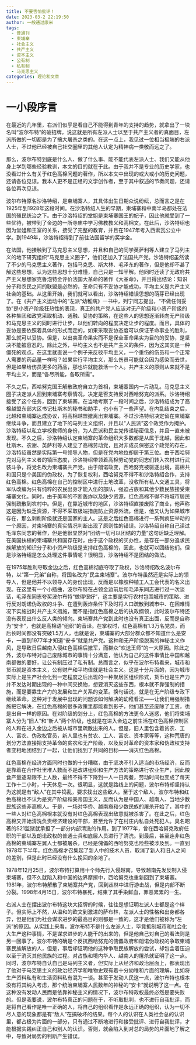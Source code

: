 ```yaml
---
title: 不要害怕批评！
date: 2023-03-2 22:19:50
author: 一般通过康米
tags:
  - 普通刊
  - 柬埔寨
  - 社会主义
  - 共产主义
  - 资本主义
  - 公有制
  - 私有制
  - 马克思主义
categories: 理论和文章
---
```


# 一小段序言

​	在最近的几年里，右派们似乎是看自己不能得到青年的支持的趋势，就拿出了一块名叫“波尔布特”的破招牌，说这就是所有左派人士以至于共产主义者的真面目，左派所做的一切都是为了搞大屠杀之类的。在这一点上，我见过一位相当极端的右派人士，不过他已经被自己社交圈里的其他人认定为精神病一类敬而远之了。

​	那么，波尔布特到底是什么人、做了什么事、能不能代表左派人士、我们又能从他身上学到哪些经验教训，本文的目的就在于此。由于我并不是专业的历史学家，也没看过什么有关于红色高棉问题的著作，所以本文中出现的或大或小的历史问题，还请各位见谅。我本人更不是正经的文学创作者，至于其中叙述的节奏问题，还请各位再次见谅。

 

​	波尔布特原名沙洛特绍，是柬埔寨人，其具体出生日期众说纷纭，总而言之是在1925年到1928年这段时间。在沙洛特绍人生的早期，柬埔寨和中南半岛都处在法国的殖民统治之下。由于沙洛特绍的堂姐是柬埔寨国王的妃子，因此他就受到了一些优待，被带到了金边的一所寺庙中学习佛教教义和高棉文。在此后，沙洛特绍也因为堂姐和王室的关系，接受了完整的教育，并且在1947年考入西索瓦公立中学。到1949年，沙洛特绍得到了前往法国留学的奖学金。

​	在法国，他接触到了马克思主义思想，并且和自己的同学英萨利等人建立了马列主义的地下研究组织“马克思主义圈子”，他们还加入了法国共产党。沙洛特绍虽然读了不少的马克思主义著作，包括马克思、斯大林、毛泽东的著作，但是他却不甚了解这些思想，认为这些思想十分难懂，自己只是一知半解。他同时还读了无政府共产主义思想家克鲁泡特金评价法国大革命的著作《大革命》，并且得出结论：知识分子和农民之间的联盟是必然的，革命只有不妥协才能成功，平均主义是共产主义社会的基础。从这里开始，我们就可以看出，沙洛特绍错误思想的萌芽已经出现了。在《共产主义运动中的“左派”幼稚病》一书中，列宁同志提出，“不做任何妥协”是小资产阶级狂热性的表现，真正的共产党人应该对无产阶级和小资产阶级的各种集团和政党采取机动、通融、妥协的策略，在这些人的思想逐渐转向无产阶级和马克思主义的同时进行让步，以他们转向的程度决定让步的程度。而且，具体的妥协是要依照着具体的形式而定的，如果采取妥协态度可以保证革命事业的胜利，那么就可以妥协。但是，以出卖革命果实而不是保全革命果实为目的的妥协，是坚决不能被容忍的。除此之外，平均主义也不是共产主义的条件，因为这其实是一种僵死的观点。在这里就直说一个例子来反驳平均主义，一个重伤的伤员和一个正常人需要的药品量一样吗？如果实行平均主义，那么伤员可能就会因为感染而去世，但是如果给伤员更多的药品，那也许就能救活一个人。共产主义的原则从来就不是平均主义，而是“各尽所能，各取所需”。

​	不久之后，西哈努克国王解散政府自立为首相，柬埔寨国内一片动乱。马克思主义圈子决定派人回到柬埔寨考察情况，决定是否支持反对西哈努克的派系。沙洛特绍接受了这个任务，回到了柬埔寨。在当地考察了一段时间之后，沙洛特绍成为了高棉越盟东部大区书记杜斯木的秘书和助手，也小有了一些声望。在内乱结束之后，北越和柬埔寨达成协议，将高棉越盟撤离出柬埔寨。不过沙洛特绍决定留在柬埔寨继续斗争，而且建立了地下的马列主义组织，并且以“人民派”这个政党作为掩护。沙洛特绍以私立学校教师的身份，为人民派和民主党传递秘密信息，并且一直未被发现。不久之后，沙洛特绍认定柬埔寨的革命组织大多数都是从属于北越，因此和杜斯木、农谢、英萨利等人建立了高棉劳动党，且对非成员保密这个政党的存在，沙洛特绍虽然是实际第一号领导人物，但是在党内地位却居于第三位。由于西哈努克对马列主义者的镇压态度，沙洛特绍带领着高棉劳动党的同志们转入农村进行武装斗争，将党名改为柬埔寨共产党。由于朗诺政变，西哈努克被驱逐出境，高棉共和国只是个美国的伪政权，为了恢复权利，西哈努克不得不和沙洛特绍合作，支持红色高棉。红色高棉在自己的控制区中进行土地改革，没收所有私人交通工具，将军队改编为只有纯粹的农民出身才能入伍的部队，强迫占族和其他少数民族接受柬埔寨文化。同时，由于美军的不断轰炸以及缺少资源，红色高棉不得不将城市居民强制疏散到农村中。但是，在靠近城市的地区，沙洛特绍直接废除了商业，他声称这是因为缺乏资源，不得不采取极端措施防止资源外流。但是，他又认为如果城市存在，那么剥削阶级就还是国家的主人。这是之后红色高棉进行一系列疯狂举动的一个原因，对柬埔寨的真实情况判断出现了原则性的错误。沙洛特绍自称自己读过毛泽东同志的著作，但是他很显然对“团结一切可以团结的力量”这句话缺乏理解。在美国扶植的柬埔寨共和国存在时，由于这个政权的买办性，是存在一部分追求民族解放的知识分子和小资产阶级是支持红色高棉的，因此，也就可以团结他们。但是沙洛特绍是怎么处理这件事情呢？很明显，沙洛特绍不是团结的做法。

​	在1975年胜利夺取金边之后，红色高棉彻底夺取了政权，沙洛特绍改名波尔布特，以“第一兄弟”自称，将国名改为“民主柬埔寨”。波尔布特虽然还是实际上的领导人，但是他并不以领导人的身份出现，反而是以橡胶种植工人工会代表的名义出现。在这里有一个小插曲，波尔布特在占领金边前后和毛泽东同志进行过一次谈话，毛泽东同志夸奖波尔布特“做得很好”，这主要是实行农村包围城市的策略、进行反对朗诺伪政权的斗争、在遭到轰炸条件下及时将人口疏散到城市中、在困难情况下实施战时共产主义措施，而不是指红色高棉之后的执政纲领，此时波尔布特还没有表现出什么反人类的倾向。柬埔寨共产党到此时也没有真正出面，反而是自称为“安卡”，也就是高棉语“组织”的音译。在掌权时，红色高棉有1.3万名党员，而后长时间都没有突破1.5万人，也就是说，柬埔寨的大部分群众都不知道什么是安卡，一直到1977年才知道“安卡”就是共产党。这种和无产阶级脱离的神秘主义作风，是导致日后越南入侵红色高棉后撤军，而群众“欢送王师”的一大原因。除此之外，波尔布特对自己废除城市的事情十分满意，他认为自己的这件事情比中国和越南都做的要好，让公有制压过了私有制。总而言之，似乎在波尔布特看来，城市和货币就是资本主义，公有财产和平均值就是社会主义。这是十分片面的，因为城市实际上是生产社会化到一定程度之后出现的一种聚居区组织形式，货币也是生产力并不发达时期出现的一种中间交换物，想要消灭这些东西，根本就不靠强制的措施，而是要靠生产力的发展和生产关系的变革。换句话说，就是在无产阶级专政下继续革命。这种对于发展中出现的问题该如何解决的幼稚看法——让我们用强制措施把它解决，在红色高棉的很多政策里都能看到影子，他们甚至还废除了工资，也是出自一样的原因。在对阶级的划分上，红色高棉的方法更令人迷惑，他们将柬埔寨人分为“旧人”和“新人”两个阶级，也就是在进入金边之前生活在红色高棉控制区的人和在进入金边之后被从城市里疏散出来的人。但是，旧人里包含着贫农、工人、富农、伪政权官员，新人里也有贫农、工人、富农、资本家等等，这种荒唐的划分方法直接把支持革命的贫农和无产阶级，以及反对革命的资本家和伪政权支持者变相地团结到了一起，让他们找到了共同的目标——消灭红色高棉。

​	红色高棉在经济方面同时也做的十分糟糕，由于坚决不引入适当的市场经济，反而是靠着在合作社里堆人数而不是改进组织和生产方法的策略进行农业生产，因此粮食产量逐渐跟不上人数，最终不得不下降到一人一日两餐，劳动时间也变成了每天工作十二小时，十天休息一次。很明显，这就是路线上的问题，波尔布特却坚持认为这就是有“敌人”在其中捣乱，要求找出这些敌人。至于这个敌人，波尔布特和红色高棉也不认为是资产阶级和美帝国主义，反而认为是中国人、越南人、当地少数民族这些非高棉人。于是，一场对华侨、越南裔和少数民族的屠杀开始了，其中的一些人对红色高棉根本就没有对红色高棉表现出敌意就被杀害了。在此之后，红色高棉又开始清洗负责经济建设的干部，甚至允许了在村庄内私自处死犯人。臭名昭著的S21监狱就承担了一部分内部清洗的作用。到了1977年，曾在西哈努克政府任职的干部以及朗诺政权的普通士兵和底层人员进行了清洗。到最后，甚至连非红色高棉的柬埔寨左翼人士都被屠杀，已经是傀儡的西哈努克也险些被涉及到。一直到1978年下半年，红色高棉才召集起了新人中的技术人员，取消了新人和旧人之间的差别，但是此时已经没有什么挽回的余地了。

​	1978年12月25日，波尔布特打算用十个师先行入侵越南，导致越南先发反制入侵柬埔寨，但不久就陷入和中国的边界摩擦中，西哈努克也重新回到了柬埔寨。1981年，波尔布特解散了柬埔寨共产党，回到丛林中进行游击战，但是内部不断分裂。1998年4月15日，波尔布特暴死，结束了其手染鲜血，罪恶累累的一生。

​	右派人士在摆出波尔布特这块大招牌的时候，往往是想证明左派人士都是这个样子。但实际上不然，从温和的欧文到激进的萨布林，左派人士的性格和出身都各异，但是他们为社会谋求进步的最高目的则都是一致的，这才是他们被称为“左派”的原因。从实践上来看，波尔布特不是什么左派人士，毕竟抵制城市和社会化大生产这种事情，不是谋求进步的人能干的出来的，但是他自己对自己的看法则是另一回事了。波尔布特的确是个反抗西哈努克的傀儡政府和朗诺伪政权的争取柬埔寨民族解放的人，但是，事后却证明他的这种争取民族解放的尝试，却包含着压迫以至于消灭其他民族的过程。对占族和境内华人、越南人的屠杀就证明了这一点。同时，波尔布特自认自己是马列主义者，但实际上从经济和政治层面上，都表现出了他对于马克思主义的政治经济学和唯物史观有着十分幼稚和片面的理解，比如将生产资料私有和生活资料私有混为一谈。甚至于发动人民这一点，波尔布特也根本没有将其纳入考虑，那个统治柬埔寨人民数年的神秘的“安卡”就说明了这一点。在这种没有发动人民而是依靠神秘主义的情况下，波尔布特政权最终必然是要失败的。但是我要说，波尔布特真正的问题在于，不听取批判，也不进行自我批评，而是将自己看作是唯一正确的人，将自己的组织看作是永远正确的组织，认为一切不尽人意的现象都是有“敌人”在搞破坏的结果。每个人的认识在人类社会总的认识里，都占极为片面的一部分，只有通过不断地进行和接受批评、进行自我批评，才能根据实践纠正自己和别人的认识。否则，就会陷入到对总的局势的片面地了解之中，导致对局势的判断产生错误。
